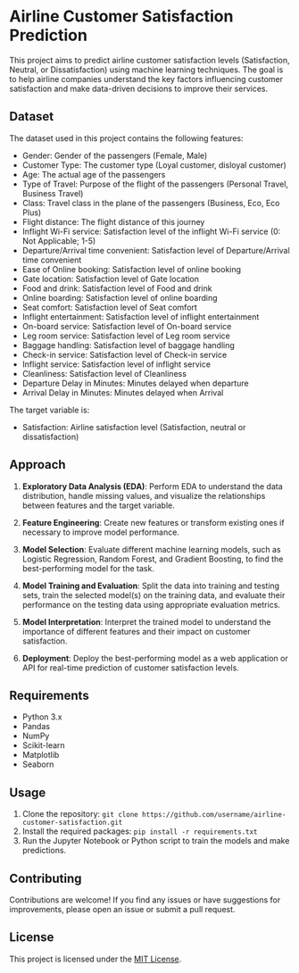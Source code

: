 # Airline Customer Satisfaction Prediction

This project aims to predict airline customer satisfaction levels (Satisfaction, Neutral, or Dissatisfaction) using machine learning techniques. The goal is to help airline companies understand the key factors influencing customer satisfaction and make data-driven decisions to improve their services.

## Dataset

The dataset used in this project contains the following features:

- Gender: Gender of the passengers (Female, Male)
- Customer Type: The customer type (Loyal customer, disloyal customer)
- Age: The actual age of the passengers
- Type of Travel: Purpose of the flight of the passengers (Personal Travel, Business Travel)
- Class: Travel class in the plane of the passengers (Business, Eco, Eco Plus)
- Flight distance: The flight distance of this journey
- Inflight Wi-Fi service: Satisfaction level of the inflight Wi-Fi service (0: Not Applicable; 1-5)
- Departure/Arrival time convenient: Satisfaction level of Departure/Arrival time convenient
- Ease of Online booking: Satisfaction level of online booking
- Gate location: Satisfaction level of Gate location
- Food and drink: Satisfaction level of Food and drink
- Online boarding: Satisfaction level of online boarding
- Seat comfort: Satisfaction level of Seat comfort
- Inflight entertainment: Satisfaction level of inflight entertainment
- On-board service: Satisfaction level of On-board service
- Leg room service: Satisfaction level of Leg room service
- Baggage handling: Satisfaction level of baggage handling
- Check-in service: Satisfaction level of Check-in service
- Inflight service: Satisfaction level of inflight service
- Cleanliness: Satisfaction level of Cleanliness
- Departure Delay in Minutes: Minutes delayed when departure
- Arrival Delay in Minutes: Minutes delayed when Arrival

The target variable is:

- Satisfaction: Airline satisfaction level (Satisfaction, neutral or dissatisfaction)

## Approach

1. **Exploratory Data Analysis (EDA)**: Perform EDA to understand the data distribution, handle missing values, and visualize the relationships between features and the target variable.

2. **Feature Engineering**: Create new features or transform existing ones if necessary to improve model performance.

3. **Model Selection**: Evaluate different machine learning models, such as Logistic Regression, Random Forest, and Gradient Boosting, to find the best-performing model for the task.

4. **Model Training and Evaluation**: Split the data into training and testing sets, train the selected model(s) on the training data, and evaluate their performance on the testing data using appropriate evaluation metrics.

5. **Model Interpretation**: Interpret the trained model to understand the importance of different features and their impact on customer satisfaction.

6. **Deployment**: Deploy the best-performing model as a web application or API for real-time prediction of customer satisfaction levels.

## Requirements

- Python 3.x
- Pandas
- NumPy
- Scikit-learn
- Matplotlib
- Seaborn

## Usage

1. Clone the repository: `git clone https://github.com/username/airline-customer-satisfaction.git`
2. Install the required packages: `pip install -r requirements.txt`
3. Run the Jupyter Notebook or Python script to train the models and make predictions.

## Contributing

Contributions are welcome! If you find any issues or have suggestions for improvements, please open an issue or submit a pull request.

## License

This project is licensed under the [MIT License](LICENSE).